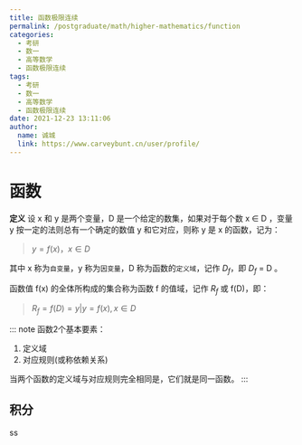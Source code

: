 ```yaml
---
title: 函数极限连续
permalink: /postgraduate/math/higher-mathematics/function
categories: 
  - 考研
  - 数一
  - 高等数学
  - 函数极限连续
tags: 
  - 考研
  - 数一
  - 高等数学
  - 函数极限连续
date: 2021-12-23 13:11:06
author: 
  name: 诚城
  link: https://www.carveybunt.cn/user/profile/
---
```

# 函数
**定义**  设 x 和 y 是两个变量，D 是一个给定的数集，如果对于每个数 x ∈ D ，变量 y 按一定的法则总有一个确定的数值 y 和它对应，则称 y 是 x 的函数，记为：
> $y= f(x)，x∈D$

其中 x 称为`自变量`，y 称为`因变量`，D 称为函数的`定义域`，记作 $D_f$，即  $D_f$ = D 。

函数值 f(x) 的全体所构成的集合称为函数 f 的值域，记作 $R_f$ 或 f(D)，即：

> $R_f = f(D) = {y|y=f(x),x∈D}$

::: note
函数2个基本要素：
  1. 定义域
  2. 对应规则(或称依赖关系)
   
当两个函数的定义域与对应规则完全相同是，它们就是同一函数。
:::
## 积分


ss